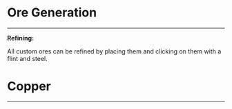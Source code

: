 # Ore Generation
***
**Refining:**

All custom ores can be refined by placing them and clicking on them with a flint and steel.

# Copper
***
